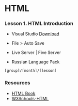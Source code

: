 # HTML

### Lesson 1. HTML Introduction

-   Visual Studio [Download](https://code.visualstudio.com/download)

-   File > Auto Save
-   Live Server | Five Server
-   Russian Language Pack

`[group]/[month]/[lesson]`

### Resources

-   [HTML Book](http://htmlbook.ru/html)
-   [W3Schools-HTML](https://www.w3schools.com/html/default.asp)
